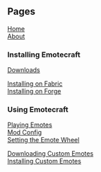 ## Pages

[Home](./home)\
[About](./about)

### Installing Emotecraft

[Downloads](./downloads)

[Installing on Fabric](./install-fabric)\
[Installing on Forge](./install-forge)

### Using Emotecraft

[Playing Emotes](./playing-emotes)\
[Mod Config](./mod-config)\
[Setting the Emote Wheel](./setting-emote-wheel)

[Downloading Custom Emotes](./download-emotes)\
[Installing Custom Emotes](./install-emotes)

<!-- ### Creating emotes -->

<!-- ### Sharing emotes -->

